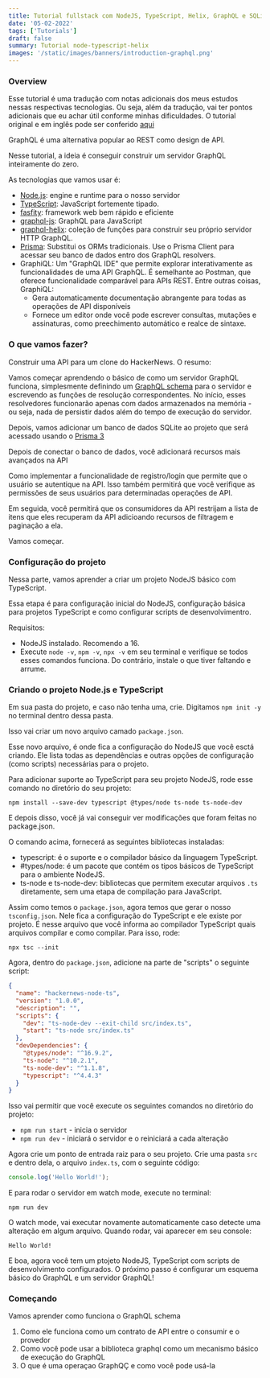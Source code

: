 ```yaml
---
title: Tutorial fullstack com NodeJS, TypeScript, Helix, GraphQL e SQLite
date: '05-02-2022'
tags: ['Tutorials']
draft: false
summary: Tutorial node-typescript-helix
images: '/static/images/banners/introduction-graphql.png'
---
```


### Overview

Esse tutorial é uma tradução com notas adicionais dos meus estudos nessas respectivas tecnologias. Ou seja, além da tradução, vai ter pontos adicionais que eu achar útil conforme minhas dificuldades. O tutorial original e em inglês pode ser conferido [aqui](https://www.howtographql.com/typescript-helix/0-introduction/)

GraphQL é uma alternativa popular ao REST como design de API.

Nesse tutorial, a ideia é conseguir construir um servidor GraphQL inteiramente do zero.

As tecnologias que vamos usar é:
- [Node.js](https://nodejs.org/en/): engine e runtime para o nosso servidor
- [TypeScript](https://www.typescriptlang.org/): JavaScript fortemente tipado.
- [fasfity](https://www.fastify.io/): framework web bem rápido e eficiente 
- [graphql-js](https://github.com/graphql/graphql-js): GraphQL para JavaScript
- [graphql-helix](https://github.com/contra/graphql-helix): coleção de funções para construir seu próprio servidor HTTP GraphQL.
- [Prisma](https://www.prisma.io/): Substitui os ORMs tradicionais. Use o Prisma Client para acessar seu banco de dados entro dos GraphQL resolvers.
- GraphiQL: Um "GraphQL IDE" que permite explorar interativamente as funcionalidades de uma API GraphQL. É semelhante ao Postman, que oferece funcionalidade comparável para APIs REST. Entre outras coisas, GraphiQL:
    - Gera automaticamente documentação abrangente para todas as operações de API disponíveis
    - Fornece um editor onde você pode escrever consultas, mutações e assinaturas, como preechimento automático e realce de sintaxe.

### O que vamos fazer?

Construir uma API para um clone do HackerNews. O resumo:

Vamos começar aprendendo o básico de como um servidor GraphQL funciona, simplesmente definindo um [GraphQL schema](https://www.prisma.io/blog/graphql-server-basics-the-schema-ac5e2950214e) para o servidor e escrevendo as funções de resolução correspondentes. No início, esses resolvedores funcionarão apenas com dados armazenados na memória - ou seja, nada de persistir dados além do tempo de execução do servidor.

Depois, vamos adicionar um banco de dados SQLite ao projeto que será acessado usando o [Prisma 3](https://www.prisma.io/)

Depois de conectar o banco de dados, você adicionará recursos mais avançados na API

Como implementar a funcionalidade de registro/login que permite que o usuário se autentique na API. Isso também permitirá que você verifique as permissões de seus usuários para determinadas operações de API.

Em seguida, você permitirá que os consumidores da API restrijam a lista de itens que eles recuperam da API adicioando recursos de filtragem e paginação a ela.

Vamos começar.

### Configuração do projeto

Nessa parte, vamos aprender a criar um projeto NodeJS básico com TypeScript.

Essa etapa é para configuração inicial do NodeJS, configuração básica para projetos TypeScript e como configurar scripts de desenvolvimentro.

Requisitos:

- NodeJS instalado. Recomendo a 16.
- Execute `node -v`, `npm -v`, `npx -v` em seu terminal e verifique se todos esses comandos funciona. Do contrário, instale o que tiver faltando e arrume.

### Criando o projeto Node.js e TypeScript

Em sua pasta do projeto, e caso não tenha uma, crie. Digitamos `npm init -y` no terminal dentro dessa pasta.

Isso vai criar um novo arquivo camado `package.json`. 

Esse novo arquivo, é onde fica a configuração do NodeJS que você esctá criando. Ele lista todas as dependências e outras opções de configuração (como scripts) necessárias para o projeto.

Para adicionar suporte ao TypeScript para seu projeto NodeJS, rode esse comando no diretório do seu projeto:

```shell
npm install --save-dev typescript @types/node ts-node ts-node-dev
```

E depois disso, você já vai conseguir ver modificações que foram feitas no package.json.

O comando acima, fornecerá as seguintes bibliotecas instaladas:
- typescript: é o suporte e o compilador básico da linguagem TypeScript.
- #types/node: é um pacote que contém os tipos básicos de TypeScript para o ambiente NodeJS.
- ts-node e ts-node-dev: bibliotecas que permitem executar arquivos `.ts` diretamente, sem uma etapa de compilação para JavaScript. 

Assim como temos o `package.json`, agora temos que gerar o nosso `tsconfig.json`. Nele fica a configuração do TypeScript e ele existe por projeto. É nesse arquivo que você informa ao compilador TypeScript quais arquivos compilar e como compilar. Para isso, rode:

```shell
npx tsc --init
```

Agora, dentro do `package.json`, adicione na parte de "scripts" o seguinte script:

```json
{
  "name": "hackernews-node-ts",
  "version": "1.0.0",
  "description": "",
  "scripts": {
    "dev": "ts-node-dev --exit-child src/index.ts",
    "start": "ts-node src/index.ts"
  },
  "devDependencies": {
    "@types/node": "^16.9.2",
    "ts-node": "^10.2.1",
    "ts-node-dev": "^1.1.8",
    "typescript": "^4.4.3"
  }
}
```

Isso vai permitir que você execute os seguintes comandos no diretório do projeto:
- `npm run start` - inicia o servidor
- `npm run dev` - iniciará o servidor e o reiniciará a cada alteração

Agora crie um ponto de entrada raiz para o seu projeto. Crie uma pasta `src` e dentro dela, o arquivo `index.ts`, com o seguinte código:

```javascript
console.log('Hello World!');
```

E para rodar o servidor em watch mode, execute no terminal:
```shell
npm run dev
```

O watch mode, vai executar novamente automaticamente caso detecte uma alteração em algum arquivo. Quando rodar, vai aparecer em seu console:

```shell
Hello World!
```

E boa, agora você tem um ptojeto NodeJS, TypeScript com scripts de desenvolvimento configurados. O próximo passo é configurar um esquema básico do GraphQL e um servidor GraphQL!

### Começando

Vamos aprender como funciona o GraphQL schema

1. Como ele funciona como um contrato de API entre o consumir e o provedor
2. Como você pode usar a biblioteca graphql como um mecanismo básico de execução do GraphQL
3. O que é uma operaçao GraphQÇ e como você pode usá-la